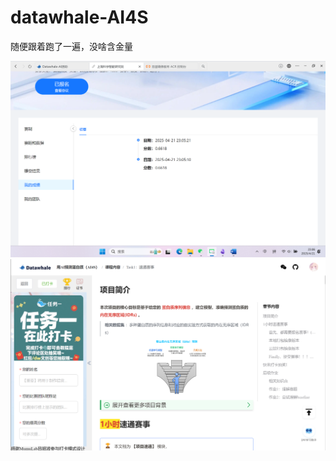 # datawhale-AI4S

随便跟着跑了一遍，没啥含金量

![image](https://github.com/ShaddockNH3/datawhale-AI4S/blob/main/Pasted%20image%2020250421230616.png)
![image](https://github.com/ShaddockNH3/datawhale-AI4S/blob/main/Pasted%20image%2020250421230914.png)
